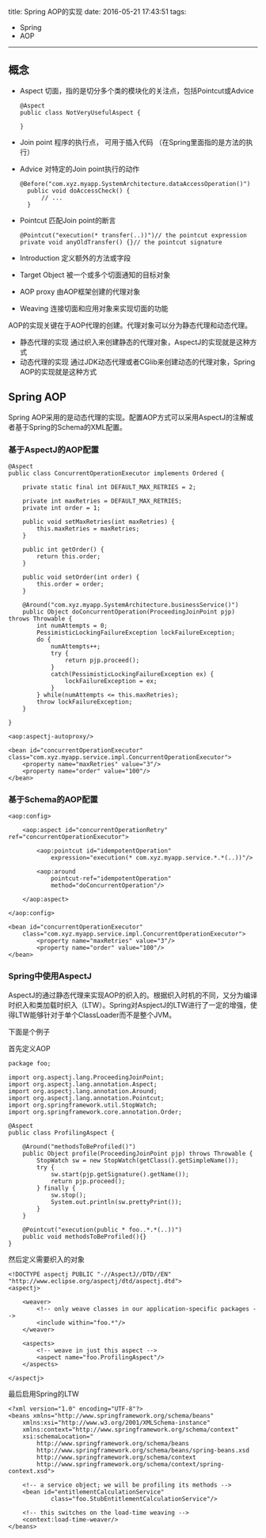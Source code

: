 title: Spring AOP的实现
date: 2016-05-21 17:43:51
tags:
- Spring
- AOP
---

## 概念

- Aspect 切面，指的是切分多个类的模块化的关注点，包括Pointcut或Advice

  ```
  @Aspect
  public class NotVeryUsefulAspect {

  }
  ```
  
<!-- more -->
- Join point 程序的执行点， 可用于插入代码 （在Spring里面指的是方法的执行）
- Advice 对特定的Join point执行的动作
  ```
  @Before("com.xyz.myapp.SystemArchitecture.dataAccessOperation()")
    public void doAccessCheck() {
        // ...
    }
  ```
- Pointcut 匹配Join point的断言

  ```
  @Pointcut("execution(* transfer(..))")// the pointcut expression
  private void anyOldTransfer() {}// the pointcut signature
  ```

- Introduction 定义额外的方法或字段
- Target Object 被一个或多个切面通知的目标对象
- AOP proxy 由AOP框架创建的代理对象
- Weaving 连接切面和应用对象来实现切面的功能

AOP的实现关键在于AOP代理的创建。代理对象可以分为静态代理和动态代理。

- 静态代理的实现  通过织入来创建静态的代理对象，AspectJ的实现就是这种方式
- 动态代理的实现  通过JDK动态代理或者CGlib来创建动态的代理对象，Spring AOP的实现就是这种方式


## Spring AOP

Spring AOP采用的是动态代理的实现。配置AOP方式可以采用AspectJ的注解或者基于Spring的Schema的XML配置。


### 基于AspectJ的AOP配置

```
@Aspect
public class ConcurrentOperationExecutor implements Ordered {

    private static final int DEFAULT_MAX_RETRIES = 2;

    private int maxRetries = DEFAULT_MAX_RETRIES;
    private int order = 1;

    public void setMaxRetries(int maxRetries) {
        this.maxRetries = maxRetries;
    }

    public int getOrder() {
        return this.order;
    }

    public void setOrder(int order) {
        this.order = order;
    }

    @Around("com.xyz.myapp.SystemArchitecture.businessService()")
    public Object doConcurrentOperation(ProceedingJoinPoint pjp) throws Throwable {
        int numAttempts = 0;
        PessimisticLockingFailureException lockFailureException;
        do {
            numAttempts++;
            try {
                return pjp.proceed();
            }
            catch(PessimisticLockingFailureException ex) {
                lockFailureException = ex;
            }
        } while(numAttempts <= this.maxRetries);
        throw lockFailureException;
    }

}
```

```
<aop:aspectj-autoproxy/>

<bean id="concurrentOperationExecutor" class="com.xyz.myapp.service.impl.ConcurrentOperationExecutor">
    <property name="maxRetries" value="3"/>
    <property name="order" value="100"/>
</bean>
```

### 基于Schema的AOP配置

```
<aop:config>

    <aop:aspect id="concurrentOperationRetry" ref="concurrentOperationExecutor">

        <aop:pointcut id="idempotentOperation"
            expression="execution(* com.xyz.myapp.service.*.*(..))"/>

        <aop:around
            pointcut-ref="idempotentOperation"
            method="doConcurrentOperation"/>

    </aop:aspect>

</aop:config>

<bean id="concurrentOperationExecutor"
    class="com.xyz.myapp.service.impl.ConcurrentOperationExecutor">
        <property name="maxRetries" value="3"/>
        <property name="order" value="100"/>
</bean>
```

### Spring中使用AspectJ

AspectJ的通过静态代理来实现AOP的织入的。根据织入时机的不同，又分为编译时织入和类加载时织入（LTW）。Spring对AspjectJ的LTW进行了一定的增强，使得LTW能够针对于单个ClassLoader而不是整个JVM。

下面是个例子

首先定义AOP

```
package foo;

import org.aspectj.lang.ProceedingJoinPoint;
import org.aspectj.lang.annotation.Aspect;
import org.aspectj.lang.annotation.Around;
import org.aspectj.lang.annotation.Pointcut;
import org.springframework.util.StopWatch;
import org.springframework.core.annotation.Order;

@Aspect
public class ProfilingAspect {

    @Around("methodsToBeProfiled()")
    public Object profile(ProceedingJoinPoint pjp) throws Throwable {
        StopWatch sw = new StopWatch(getClass().getSimpleName());
        try {
            sw.start(pjp.getSignature().getName());
            return pjp.proceed();
        } finally {
            sw.stop();
            System.out.println(sw.prettyPrint());
        }
    }

    @Pointcut("execution(public * foo..*.*(..))")
    public void methodsToBeProfiled(){}
}
```

然后定义需要织入的对象

```
<!DOCTYPE aspectj PUBLIC "-//AspectJ//DTD//EN" "http://www.eclipse.org/aspectj/dtd/aspectj.dtd">
<aspectj>

    <weaver>
        <!-- only weave classes in our application-specific packages -->
        <include within="foo.*"/>
    </weaver>

    <aspects>
        <!-- weave in just this aspect -->
        <aspect name="foo.ProfilingAspect"/>
    </aspects>

</aspectj>
```

最后启用Spring的LTW

```
<?xml version="1.0" encoding="UTF-8"?>
<beans xmlns="http://www.springframework.org/schema/beans"
    xmlns:xsi="http://www.w3.org/2001/XMLSchema-instance"
    xmlns:context="http://www.springframework.org/schema/context"
    xsi:schemaLocation="
        http://www.springframework.org/schema/beans
        http://www.springframework.org/schema/beans/spring-beans.xsd
        http://www.springframework.org/schema/context
        http://www.springframework.org/schema/context/spring-context.xsd">

    <!-- a service object; we will be profiling its methods -->
    <bean id="entitlementCalculationService"
            class="foo.StubEntitlementCalculationService"/>

    <!-- this switches on the load-time weaving -->
    <context:load-time-weaver/>
</beans>
```